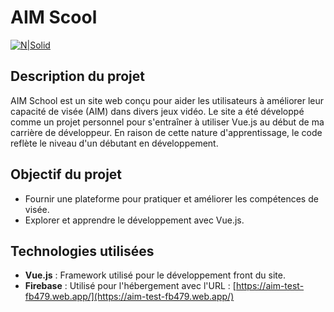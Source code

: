 # AIM Scool

[![N|Solid](https://mir-s3-cdn-cf.behance.net/project_modules/max_1200/3f8123127202117.613d0b8534842.png)](https://nodesource.com/products/nsolid)


## Description du projet

AIM School est un site web conçu pour aider les utilisateurs à améliorer leur capacité de visée (AIM) dans divers jeux vidéo. Le site a été développé comme un projet personnel pour s'entraîner à utiliser Vue.js au début de ma carrière de développeur. En raison de cette nature d'apprentissage, le code reflète le niveau d'un débutant en développement.

## Objectif du projet

- Fournir une plateforme pour pratiquer et améliorer les compétences de visée.
- Explorer et apprendre le développement avec Vue.js.

## Technologies utilisées

- **Vue.js** : Framework utilisé pour le développement front du site.
- **Firebase** : Utilisé pour l'hébergement avec l'URL : [https://aim-test-fb479.web.app/](https://aim-test-fb479.web.app/)
